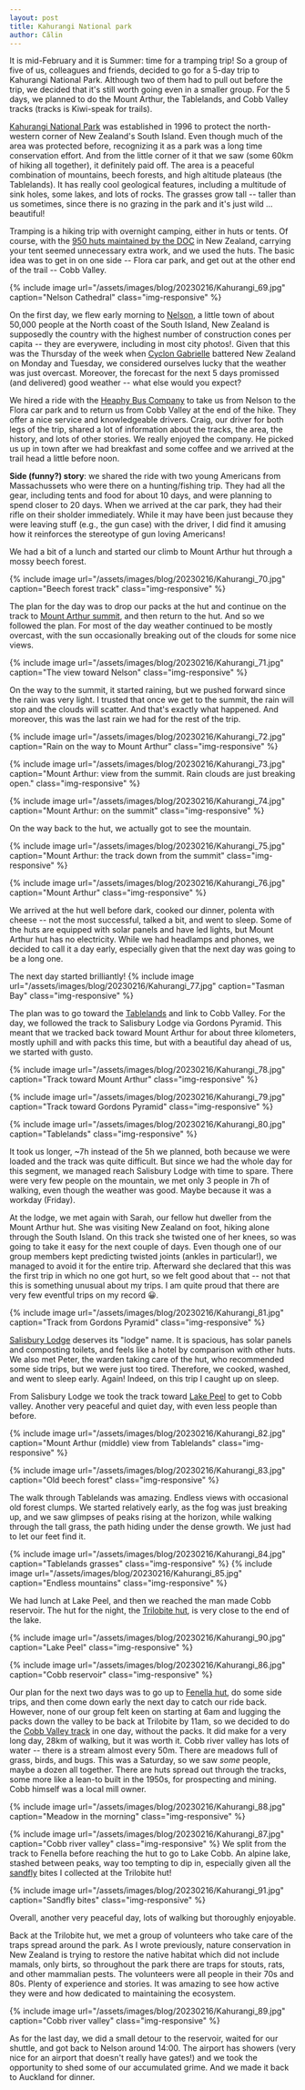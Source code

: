 ```yaml
---
layout: post
title: Kahurangi National park
author: Călin
---
```


It is mid-February and it is Summer: time for a tramping trip! So a group of five of us, colleagues and friends, decided to go for a 5-day trip to Kahurangi National Park. Although two of them had to pull out before the trip, we decided that it's still worth going even in a smaller group. For the 5 days, we planned to do the Mount Arthur, the Tablelands, and Cobb Valley tracks (tracks is Kiwi-speak for trails).

[Kahurangi National Park](https://www.doc.govt.nz/parks-and-recreation/places-to-go/nelson-tasman/places/kahurangi-national-park/?tab-id=50578) was established in 1996 to protect the north-western corner of New Zealand's South Island. Even though much of the area was protected before, recognizing it as a park was a long time conservation effort. And from the little corner of it that we saw (some 60km of hiking all together), it definitely paid off.  The area is a peaceful combination of mountains, beech forests, and high altitude plateaus (the Tablelands). It has really cool geological features, including a multitude of sink holes, some lakes, and lots of rocks. The grasses grow tall -- taller than us sometimes, since there is no grazing in the park and it's just wild ... beautiful!

Tramping is a hiking trip with overnight camping, either in huts or tents. Of course, with the [950 huts maintained by the DOC](https://www.doc.govt.nz/parks-and-recreation/places-to-stay/stay-in-a-hut/about-doc-huts/) in New Zealand, carrying your tent seemed unnecessary extra work, and we used the huts. The basic idea was to get in on one side -- Flora car park, and get out at the other end of the trail -- Cobb Valley.

{% include image url="/assets/images/blog/20230216/Kahurangi_69.jpg" 
     caption="Nelson Cathedral"
     class="img-responsive" 
%}

On the first day, we flew early morning to [Nelson](https://en.wikipedia.org/wiki/Nelson,_New_Zealand), a little town of about 50,000 people at the North coast of the South Island, New Zealand is supposedly the country with the highest number of construction cones per capita -- they are everywere, including in most city photos!. Given that this was the Thursday of the week when [Cyclon Gabrielle](https://www.rnz.co.nz/news/national/484213/widespread-damage-cyclone-gabrielle-in-pictures) battered New Zealand on Monday and Tuesday, we considered ourselves lucky that the weather was just overcast. Moreover, the forecast for the next 5 days promissed (and delivered) good weather -- what else would you expect? 

We hired a ride with the [Heaphy Bus Company](https://theheaphybus.co.nz) to take us from Nelson to the Flora car park and to return us from Cobb Valley at the end of the hike. They offer a nice service and knowledgeable drivers. Craig, our driver for both legs of the trip, shared a lot of information about the tracks, the area, the history, and lots of other stories. We really enjoyed the company. He picked us up in town after we had breakfast and some coffee and we arrived at the trail head a little before noon.

**Side (funny?) story**: we shared the ride with two young Americans from Massachussets who were there on a hunting/fishing trip. They had all the gear, including tents and food for about 10 days, and were planning to spend closer to 20 days. When we arrived at the car park, they had their rifle on their sholder immediately. While it may have been just because they were leaving stuff (e.g., the gun case) with the driver, I did find it amusing how it reinforces the stereotype of gun loving Americans!

We had a bit of a lunch and started our climb to Mount Arthur hut through a mossy beech forest.

{% include image url="/assets/images/blog/20230216/Kahurangi_70.jpg" 
     caption="Beech forest track"
     class="img-responsive" 
%}

The plan for the day was to drop our packs at the hut and continue on the track to [Mount Arthur summit](https://www.doc.govt.nz/parks-and-recreation/places-to-go/nelson-tasman/places/kahurangi-national-park/things-to-do/tracks/mount-arthur-summit/), and then return to the hut. And so we followed the plan. For most of the day weather continued to be mostly overcast, with the sun occasionally breaking out of the clouds for some nice views.

{% include image url="/assets/images/blog/20230216/Kahurangi_71.jpg" 
     caption="The view toward Nelson"
     class="img-responsive" 
%}

On the way to the summit, it started raining, but we pushed forward since the rain was very light. I trusted that once we get to the summit, the rain will stop and the clouds will scatter. And that's exactly what happened. And moreover, this was the last rain we had for the rest of the trip.

{% include image url="/assets/images/blog/20230216/Kahurangi_72.jpg" 
     caption="Rain on the way to Mount Arthur"
     class="img-responsive" 
%}

{% include image url="/assets/images/blog/20230216/Kahurangi_73.jpg" 
     caption="Mount Arthur: view from the summit. Rain clouds are just breaking open."
     class="img-responsive" 
%}

{% include image url="/assets/images/blog/20230216/Kahurangi_74.jpg" 
     caption="Mount Arthur: on the summit"
     class="img-responsive" 
%}

On the way back to the hut, we actually got to see the mountain.

{% include image url="/assets/images/blog/20230216/Kahurangi_75.jpg" 
     caption="Mount Arthur: the track down from the summit"
     class="img-responsive" 
%}

{% include image url="/assets/images/blog/20230216/Kahurangi_76.jpg" 
     caption="Mount Arthur"
     class="img-responsive" 
%}

We arrived at the hut well before dark, cooked our dinner, polenta with cheese -- not the most successful, talked a bit, and went to sleep. Some of the huts are equipped with solar panels and have led lights, but Mount Arthur hut has no electricity. While we had headlamps and phones, we decided to call it a day early, especially given that the next day was going to be a long one.

The next day started brilliantly! 
{% include image url="/assets/images/blog/20230216/Kahurangi_77.jpg" 
     caption="Tasman Bay"
     class="img-responsive" 
%}

The plan was to go toward the [Tablelands](https://www.doc.govt.nz/parks-and-recreation/places-to-go/nelson-tasman/places/kahurangi-national-park/things-to-do/tracks/tableland-circuit/) and link to Cobb Valley. For the day, we followed the track to Salisbury Lodge via Gordons Pyramid. This meant that we tracked back toward Mount Arthur for about three kilometers, mostly uphill and with packs this time, but with a beautiful day ahead of us, we started with gusto.

{% include image url="/assets/images/blog/20230216/Kahurangi_78.jpg" 
     caption="Track toward Mount Arthur"
     class="img-responsive" 
%}

{% include image url="/assets/images/blog/20230216/Kahurangi_79.jpg" 
     caption="Track toward Gordons Pyramid"
     class="img-responsive" 
%}

{% include image url="/assets/images/blog/20230216/Kahurangi_80.jpg" 
     caption="Tablelands"
     class="img-responsive" 
%}

It took us longer, ~7h instead of the 5h we planned, both because we were loaded and the track was quite difficult. But since we had the whole day for this segment, we managed reach Salisbury Lodge with time to spare. There were very few people on the mountain, we met only 3 people in 7h of walking, even though the weather was good. Maybe because it was a workday (Friday).

At the lodge, we met again with Sarah, our fellow hut dweller from the Mount Arthur hut. She was visiting New Zealand on foot, hiking alone through the South Island. On this track she twisted one of her knees, so was going to take it easy for the next couple of days. Even though one of our group members kept predicting twisted joints (ankles in particular!), we managed to avoid it for the entire trip. Afterward she declared that this was the first trip in which no one got hurt, so we felt good about that -- not that this is something unusual about my trips. I am quite proud that there are very few eventful trips on my record 😀.

{% include image url="/assets/images/blog/20230216/Kahurangi_81.jpg" 
     caption="Track from Gordons Pyramid"
     class="img-responsive" 
%}

[Salisbury Lodge](https://www.doc.govt.nz/parks-and-recreation/places-to-go/nelson-tasman/places/kahurangi-national-park/things-to-do/huts/salisbury-lodge/) deserves its "lodge" name. It is spacious, has solar panels and composting toilets, and feels like a hotel by comparison with other huts. We also met Peter, the warden taking care of the hut, who recommended some side trips, but we were just too tired. Therefore, we cooked, washed, and went to sleep early. Again! Indeed, on this trip I caught up on sleep.

From Salisbury Lodge we took the track toward [Lake Peel](https://www.doc.govt.nz/parks-and-recreation/places-to-go/nelson-tasman/places/kahurangi-national-park/things-to-do/tracks/lake-peel-tracks/) to get to Cobb valley. Another very peaceful and quiet day, with even less people than before.

{% include image url="/assets/images/blog/20230216/Kahurangi_82.jpg" 
     caption="Mount Arthur (middle) view from Tablelands"
     class="img-responsive" 
%}

{% include image url="/assets/images/blog/20230216/Kahurangi_83.jpg" 
     caption="Old beech forest"
     class="img-responsive" 
%}

The walk through Tablelands was amazing. Endless views with occasional old forest clumps. We started relatively early, as the fog was just breaking up, and we saw glimpses of peaks rising at the horizon, while walking through the tall grass, the path hiding under the dense growth. We just had to let our feet find it.

{% include image url="/assets/images/blog/20230216/Kahurangi_84.jpg" 
     caption="Tablelands grasses"
     class="img-responsive" 
%}
{% include image url="/assets/images/blog/20230216/Kahurangi_85.jpg" 
     caption="Endless mountains"
     class="img-responsive" 
%}

We had lunch at Lake Peel, and then we reached the man made Cobb reservoir. The hut for the night, the [Trilobite hut](https://www.doc.govt.nz/parks-and-recreation/places-to-go/nelson-tasman/places/kahurangi-national-park/things-to-do/huts/trilobite-hut/), is very close to the end of the lake.

{% include image url="/assets/images/blog/20230216/Kahurangi_90.jpg" 
     caption="Lake Peel"
     class="img-responsive" 
%}

{% include image url="/assets/images/blog/20230216/Kahurangi_86.jpg" 
     caption="Cobb reservoir"
     class="img-responsive" 
%}


Our plan for the next two days was to go up to [Fenella hut](https://www.doc.govt.nz/parks-and-recreation/places-to-go/nelson-tasman/places/kahurangi-national-park/things-to-do/huts/fenella-hut/), do some side trips, and then come down early the next day to catch our ride back. However, none of our group felt keen on starting at 6am and lugging the packs down the valley to be back at Trilobite by 11am, so we decided to do the [Cobb Valley track](https://www.doc.govt.nz/parks-and-recreation/places-to-go/nelson-tasman/places/kahurangi-national-park/things-to-do/tracks/cobb-valley-tracks/) in one day, without the packs. It did make for a very long day, 28km of walking, but it was worth it. Cobb river valley has lots of water -- there is a stream almost every 50m. There are meadows full of grass, birds, and bugs.  This was a Saturday, so we saw _some_ people, maybe a dozen all together. There are huts spread out through the tracks, some more like a lean-to built in the 1950s, for prospecting and mining. Cobb himself was a local mill owner.

{% include image url="/assets/images/blog/20230216/Kahurangi_88.jpg" 
     caption="Meadow in the morning"
     class="img-responsive" 
%}

{% include image url="/assets/images/blog/20230216/Kahurangi_87.jpg" 
     caption="Cobb river valley"
     class="img-responsive" 
%}
We split from the track to Fenella before reaching the hut to go to Lake Cobb. An alpine lake, stashed between peaks, way too tempting to dip in, especially given all the [sandfly](https://www.health.govt.nz/your-health/healthy-living/environmental-health/pests-and-insects/sandflies) bites I collected at the Trilobite hut!

{% include image url="/assets/images/blog/20230216/Kahurangi_91.jpg" 
     caption="Sandfly bites"
     class="img-responsive" 
%}

Overall, another very peaceful day, lots of walking but thoroughly enjoyable.

Back at the Trilobite hut, we met a group of volunteers who take care of the traps spread around the park. As I wrote previously, nature conservation in New Zealand is trying to restore the native habitat which did not include mamals, only birts, so throughout the park there are traps for stouts, rats, and other mammalian pests.  The volunteers were all people in their 70s and 80s. Plenty of experience and stories. It was amazing to see how active they were and how dedicated to maintaining the ecosystem.


{% include image url="/assets/images/blog/20230216/Kahurangi_89.jpg" 
     caption="Cobb river valley"
     class="img-responsive" 
%}

As for the last day, we did a small detour to the reservoir, waited for our shuttle, and got back to Nelson around 14:00. The airport has showers (very nice for an airport that doesn't really have gates!) and we took the opportunity to shed some of our accumulated grime. And we made it back to Auckland for dinner.





